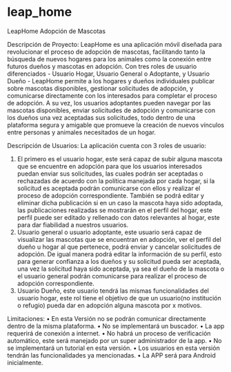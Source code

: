 # leap_home

LeapHome
Adopción de Mascotas

Descripción de Proyecto: 
LeapHome es una aplicación móvil diseñada para revolucionar el proceso de adopción de mascotas, facilitando tanto la búsqueda de nuevos hogares para los animales como la conexión entre futuros dueños y mascotas en adopción. Con tres roles de usuario diferenciados - Usuario Hogar, Usuario General o Adoptante, y Usuario Dueño - LeapHome permite a los hogares y dueños individuales publicar sobre mascotas disponibles, gestionar solicitudes de adopción, y comunicarse directamente con los interesados para completar el proceso de adopción. A su vez, los usuarios adoptantes pueden navegar por las mascotas disponibles, enviar solicitudes de adopción y comunicarse con los dueños una vez aceptadas sus solicitudes, todo dentro de una plataforma segura y amigable que promueve la creación de nuevos vínculos entre personas y animales necesitados de un hogar.


Descripción de Usuarios: 
La aplicación cuenta con 3 roles de usuario: 
1.	El primero es el usuario hogar, este será capaz de subir alguna mascota que se encuentre en adopción para que los usuarios interesados puedan enviar sus solicitudes, las cuales podrán ser aceptadas o rechazadas de acuerdo con la política manejada por cada hogar, si la solicitud es aceptada podrán comunicarse con ellos y realizar el proceso de adopción correspondiente. También se podrá editar y eliminar dicha publicación si en un caso la mascota haya sido adoptada, las publicaciones realizadas se mostrarán en el perfil del hogar, este perfil puede ser editado y rellenado con datos relevantes al hogar, este para dar fiabilidad a nuestros usuarios.
2.	Usuario general o usuario adoptante, este usuario será capaz de visualizar las mascotas que se encuentran en adopción, ver el perfil del dueño u hogar al que pertenece, podrá enviar y cancelar solicitudes de adopción. De igual manera podrá editar la información de su perfil, esto para generar confianza a los dueños y su solicitud pueda ser aceptada, una vez la solicitud haya sido aceptada, ya sea el dueño de la mascota o el usuario general podrán comunicarse para realizar el proceso de adopción correspondiente.
3.	Usuario Dueño, este usuario tendrá las mismas funcionalidades del usuario hogar, este rol tiene el objetivo de que un usuario(no institución o refugio) pueda dar en adopción alguna mascota por x motivos.

Limitaciones: 
•	En esta Versión no se podrán comunicar directamente dentro de la misma plataforma.
•	No se implementará un buscador.
•	La app requerirá de conexión a internet.
•	No habrá un proceso de verificación automático, este será manejado por un super administrador de la app.
•	No se implementará un tutorial en esta versión.
•	Los usuarios en esta versión tendrán las funcionalidades ya mencionadas.
•	La APP será para Android inicialmente.


